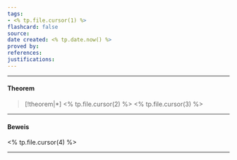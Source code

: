 ```yaml
---
tags:
- <% tp.file.cursor(1) %>
flashcard: false
source: 
date created: <% tp.date.now() %>
proved by: 
references: 
justifications:
---
```

***
#### Theorem

> [!theorem|*] <% tp.file.cursor(2) %>
> <% tp.file.cursor(3) %>

***
#### Beweis

<% tp.file.cursor(4) %>
***
